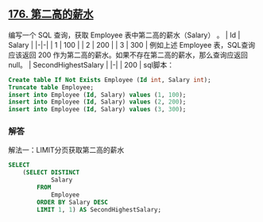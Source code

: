 ## [176. 第二高的薪水](https://leetcode-cn.com/problems/second-highest-salary/)

编写一个 SQL 查询，获取 Employee 表中第二高的薪水（Salary） 。
| Id | Salary |
|-|-|
| 1  | 100    |
| 2  | 200    |
| 3  | 300    |
例如上述 Employee 表，SQL查询应该返回 200 作为第二高的薪水。如果不存在第二高的薪水，那么查询应返回 null。
| SecondHighestSalary |
|-|
| 200                 |
sql脚本：
```sql
Create table If Not Exists Employee (Id int, Salary int);
Truncate table Employee;
insert into Employee (Id, Salary) values (1, 100);
insert into Employee (Id, Salary) values (2, 200);
insert into Employee (Id, Salary) values (3, 300);
```
### 解答
解法一：LIMIT分页获取第二高的薪水

```sql
SELECT
    (SELECT DISTINCT
            Salary
        FROM
            Employee
        ORDER BY Salary DESC
        LIMIT 1, 1) AS SecondHighestSalary;
```

